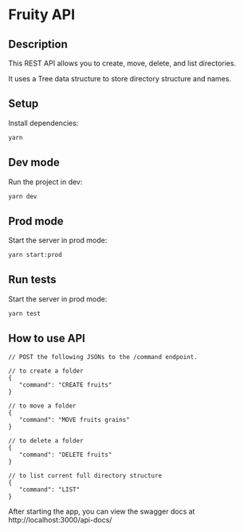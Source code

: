# Fruity API

## Description

This REST API allows you to create, move, delete, and list directories.

It uses a Tree data structure to store directory structure and names.

## Setup

Install dependencies:
   ```bash
  yarn
   ````


## Dev mode
Run the project in dev:
   ```bash
   yarn dev
   ````

## Prod mode
Start the server in prod mode:
   ```bash
   yarn start:prod
   ```

## Run tests
Start the server in prod mode:
   ```bash
   yarn test
   ```
   
## How to use API
   ```
   // POST the following JSONs to the /command endpoint.
   
   // to create a folder
   {
      "command": "CREATE fruits"
   }
   
   // to move a folder
   {
      "command": "MOVE fruits grains"
   }
   
   // to delete a folder
   {
      "command": "DELETE fruits"
   }
   
   // to list current full directory structure
   {
      "command": "LIST"
   }
   ```
After starting the app, you can view the swagger docs at http://localhost:3000/api-docs/
